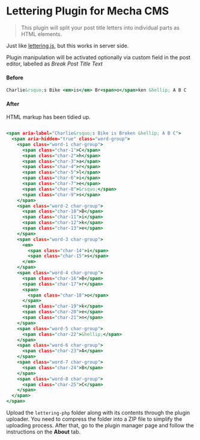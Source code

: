 Lettering Plugin for Mecha CMS
==============================

> This plugin will split your post title letters into individual parts as HTML elements.

Just like [lettering.js](http://github.com/davatron5000/Lettering.js "A JQuery Plugin for Radical Web Typography"), but this works in server side.

Plugin manipulation will be activated optionally via custom field in the post editor, labelled as _Break Post Title Text_

#### Before

~~~ .html
Charlie&rsquo;s Bike <em>is</em> Br<span>o</span>ken &hellip; A B C
~~~

#### After

HTML markup has been tidied up.

~~~ .html

<span aria-label="Charlie&rsquo;s Bike is Broken &hellip; A B C">
  <span aria-hidden="true" class="word-group">
    <span class="word-1 char-group">
      <span class="char-1">C</span>
      <span class="char-2">h</span>
      <span class="char-3">a</span>
      <span class="char-4">r</span>
      <span class="char-5">l</span>
      <span class="char-6">i</span>
      <span class="char-7">e</span>
      <span class="char-8">&rsquo;</span>
      <span class="char-9">s</span>
    </span> 
    <span class="word-2 char-group">
      <span class="char-10">B</span>
      <span class="char-11">i</span>
      <span class="char-12">k</span>
      <span class="char-13">e</span>
    </span> 
    <span class="word-3 char-group">
      <em>
        <span class="char-14">i</span>
        <span class="char-15">s</span>
      </em>
    </span> 
    <span class="word-4 char-group">
      <span class="char-16">B</span>
      <span class="char-17">r</span>
      <span>
        <span class="char-18">o</span>
      </span>
      <span class="char-19">k</span>
      <span class="char-20">e</span>
      <span class="char-21">n</span>
    </span> 
    <span class="word-5 char-group">
      <span class="char-22">&hellip;</span>
    </span> 
    <span class="word-6 char-group">
      <span class="char-23">A</span>
    </span> 
    <span class="word-7 char-group">
      <span class="char-24">B</span>
    </span> 
    <span class="word-8 char-group">
      <span class="char-25">C</span>
    </span>
  </span>
</span>
~~~

Upload the `lettering-php` folder along with its contents through the plugin uploader. You need to compress the folder into a ZIP file to simplify the uploading process. After that, go to the plugin manager page and follow the instructions on the **About** tab.